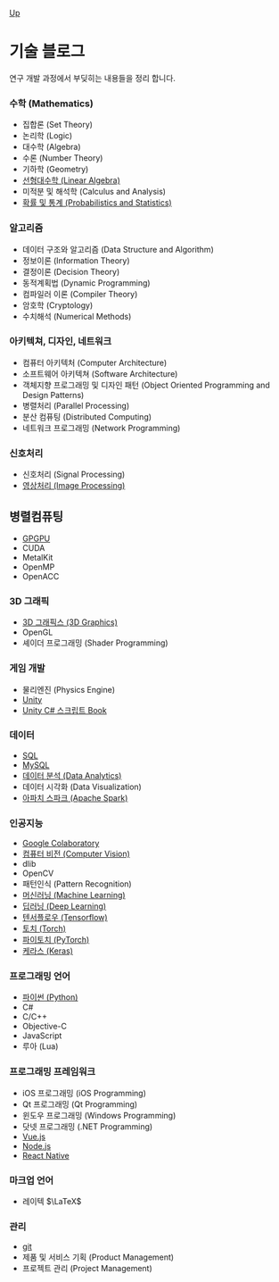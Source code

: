 [Up](../index.md)

# 기술 블로그

연구 개발 과정에서 부딪히는 내용들을 정리 합니다.


### 수학 (Mathematics)

- 집합론 (Set Theory)
- 논리학 (Logic)
- 대수학 (Algebra)
- 수론 (Number Theory)
- 기하학 (Geometry)
- [선형대수학 (Linear Algebra)](./linear_algebra/index.md)
- 미적분 및 해석학 (Calculus and Analysis)
- [확률 및 통계 (Probabilistics and Statistics)](probabilistics_and_statistics/index.md)

### 알고리즘

- 데이터 구조와 알고리즘 (Data Structure and Algorithm)
- 정보이론 (Information Theory)
- 결정이론 (Decision Theory)
- 동적계획법 (Dynamic Programming)
- 컴파일러 이론 (Compiler Theory)
- 암호학 (Cryptology)
- 수치해석 (Numerical Methods)

### 아키텍쳐, 디자인, 네트워크

- 컴퓨터 아키텍처 (Computer Architecture)
- 소프트웨어 아키텍쳐 (Software Architecture)
- 객체지향 프로그래밍 및 디자인 패턴 (Object Oriented Programming and Design Patterns)
- 병렬처리 (Parallel Processing)
- 분산 컴퓨팅 (Distributed Computing)
- 네트워크 프로그래밍 (Network Programming)

### 신호처리

- 신호처리 (Signal Processing)
- [영상처리 (Image Processing)](image_processing/index.md)

## 병렬컴퓨팅

- [GPGPU](gpgpu/index.md)
- CUDA
- MetalKit
- OpenMP
- OpenACC

### 3D 그래픽

- [3D 그래픽스 (3D Graphics)](3d_graphics/index.md)
- OpenGL
- 셰이더 프로그래밍 (Shader Programming)

### 게임 개발

- 물리엔진 (Physics Engine)
- [Unity](unity3d/index.md)
- [Unity C# 스크립트 Book](unity_csharp_script_book/index.md)

### 데이터

- [SQL](sql/index.md)
- [MySQL](mysql/index.md)
- [데이터 분석 (Data Analytics)](data_analytics/index.md)
- 데이터 시각화 (Data Visualization)
- [아파치 스파크 (Apache Spark)](apache_spark/index.md)

### 인공지능

- [Google Colaboratory](colaboratory/index.md)
- [컴퓨터 비전 (Computer Vision)](computer_vision/index.md)
- dlib
- OpenCV
- 패턴인식 (Pattern Recognition)
- [머신러닝 (Machine Learning)](machine_learning/index.md)
- [딥러닝 (Deep Learning)](deep_learning/index.md)
- [텐서플로우 (Tensorflow)](tensorflow/index.md)
- [토치 (Torch)](torch/index.md)
- [파이토치 (PyTorch)](pytorch/index.md)
- [케라스 (Keras)](keras/index.md)

### 프로그래밍 언어

- [파이썬 (Python)](python/index.md)
- C#
- C/C++
- Objective-C
- JavaScript
- 루아 (Lua)

### 프로그래밍 프레임워크

- iOS 프로그래밍 (iOS Programming)
- Qt 프로그래밍 (Qt Programming)
- 윈도우 프로그래밍 (Windows Programming)
- 닷넷 프로그래밍 (.NET Programming)
- [Vue.js](vuejs/index.md)
- [Node.js](./nodejs/index.md)
- [React Native](./react_native/index.md)

### 마크업 언어

- 레이텍 $\LaTeX$

### 관리

- [git](./git/index.md)
- 제품 및 서비스 기획 (Product Management)
- 프로젝트 관리 (Project Management)
